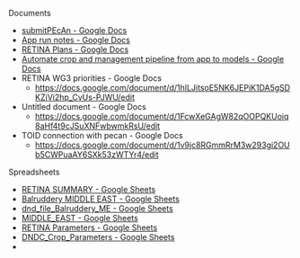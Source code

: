 
Documents 
- [submitPEcAn - Google Docs](https://docs.google.com/document/d/16AUeRe-CEZbQICivYZnKnluAqJ1gRqxzIVecMO-5xzQ/edit)
- [App run notes - Google Docs](https://docs.google.com/document/d/1yh2tYjXjzYdPHhQ3S380kVUsWwXMNc6yKem_LnnaDnU/edit)
- [RETINA Plans - Google Docs](https://docs.google.com/document/d/1uxzFWZDImBiTvgKQBTSYck0lRNFZF5M5JRl2nrSzTwU/edit#heading=h.mcboaya3qzrp)
- [Automate crop and management pipeline from app to models - Google Docs](https://docs.google.com/document/d/1PFfnSEc1JpMBQ2MUik53msjgfGLAkjfvX2Whp59ubKI/edit)
- RETINA WG3 priorities - Google Docs 
	- https://docs.google.com/document/d/1hILJitsoE5NK6JEPiK1DA5gSDKZiVi2hp_CvUs-PJWU/edit
- Untitled document - Google Docs
	- https://docs.google.com/document/d/1FcwXeGAgW82qOOPQKUoiq8aHf4t9cJSuXNFwbwmkRsU/edit
- TOID connection with pecan - Google Docs
	- https://docs.google.com/document/d/1v9jc8RGmmRrM3w293gi2OUb5CWPuaAY6SXk53zWTYr4/edit

Spreadsheets

- [RETINA SUMMARY - Google Sheets](https://docs.google.com/spreadsheets/d/1QfjZ4zl9B0b7IRJTRYnSqa6ViOeiD1NH2BYPX0rnTpI/edit#gid=634122475)
- [Balruddery MIDDLE EAST - Google Sheets](https://docs.google.com/spreadsheets/d/1IF2zU0LgJ93azsSq9gfANGgeOTIH9QQXZ4l64f8qmT8/edit#gid=175168022)
- [dnd_file_Balruddery_ME - Google Sheets](https://docs.google.com/spreadsheets/d/1a7BPJeDsbkXSjooE0AOpmJ62pYZ6RstN7kpRDa7ai1Y/edit#gid=908113233)
- [MIDDLE_EAST - Google Sheets](https://docs.google.com/spreadsheets/d/1o0jyahu49btRfEHxrNSEpFmOHK8r8t56LAw7K5s-wTg/edit#gid=1659476426)
- [RETINA Parameters - Google Sheets](https://docs.google.com/spreadsheets/d/1OY6BOUR8EOkq3uJZM3RJYHp7Esj0MliW186Kk1iqfKU/edit#gid=0)
- [DNDC_Crop_Parameters - Google Sheets](https://docs.google.com/spreadsheets/d/1G5gd7zOEtgh8Q1H2qomFb2w7U6OKf5LBLqylprycxpU/edit#gid=0)
-